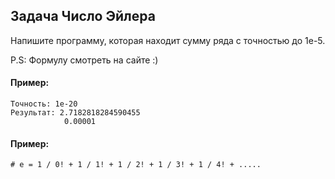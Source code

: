 ## Задача Число Эйлера
Напишите программу, которая находит сумму  ряда с точностью до 1e-5.

P.S: Формулу смотреть на сайте :)
#### Пример:
```
Точность: 1e-20
Результат: 2.7182818284590455
            0.00001
```
#### Пример:
```
# e = 1 / 0! + 1 / 1! + 1 / 2! + 1 / 3! + 1 / 4! + .....
```
